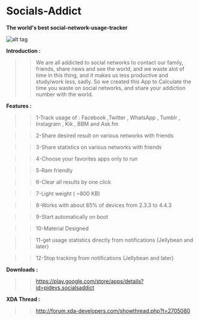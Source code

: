 Socials-Addict
==============

**The world's best social-network-usage-tracker**
                                      
 ![alt tag](http://s17.postimg.org/f0o4ahlsv/UUv_Yo_Mt_P.jpg:large)



**Introduction :**

>>We are all addicted to social networks to contact our family, friends, share news and see the world,
>>and we waste alot of time in this thing, and it makes us less productive and study/work less, sadly.
>>So we created this App to Calculate the time you waste on social networks, and share your addiction 
>>number with the world.
 
**Features :**
    
>>1-Track usage of : Facebook ,Twitter , WhatsApp , Tumblr , Instagram , Kik , BBM and Ask.fm

>>2-Share desired result on various networks with friends

>>3-Share statistics on various networks with friends 

>>4-Choose your favorites apps only to run

>>5-Ram friendly

>>6-Clear all results by one click

>>7-Light weight ( ~800 KB)

>>8-Works with about 85% of devices from 2.3.3 to 4.4.3

>>9-Start automatically on boot

>>10-Material Designed

>>11-get usage statistics directly from notifications (Jellybean and later)

>>12-Stop tracking from notifications (Jellybean and later)





**Downloads :**     

>>https://play.google.com/store/apps/details?id=pidevs.socialsaddict


**XDA Thread :**

>>http://forum.xda-developers.com/showthread.php?t=2705080
